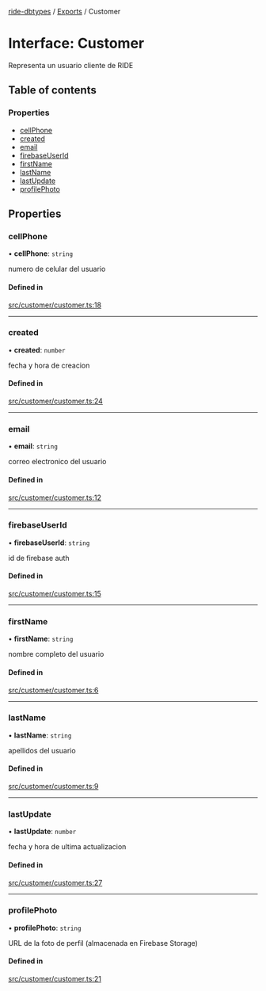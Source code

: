 [ride-dbtypes](../README.md) / [Exports](../modules.md) / Customer

# Interface: Customer

Representa un usuario cliente de RIDE

## Table of contents

### Properties

- [cellPhone](Customer.md#cellphone)
- [created](Customer.md#created)
- [email](Customer.md#email)
- [firebaseUserId](Customer.md#firebaseuserid)
- [firstName](Customer.md#firstname)
- [lastName](Customer.md#lastname)
- [lastUpdate](Customer.md#lastupdate)
- [profilePhoto](Customer.md#profilephoto)

## Properties

### cellPhone

• **cellPhone**: `string`

numero de celular del usuario

#### Defined in

[src/customer/customer.ts:18](https://github.com/gatitolabs/ride-dbtypes/blob/b7596ca/src/customer/customer.ts#L18)

___

### created

• **created**: `number`

fecha y hora de creacion

#### Defined in

[src/customer/customer.ts:24](https://github.com/gatitolabs/ride-dbtypes/blob/b7596ca/src/customer/customer.ts#L24)

___

### email

• **email**: `string`

correo electronico del usuario

#### Defined in

[src/customer/customer.ts:12](https://github.com/gatitolabs/ride-dbtypes/blob/b7596ca/src/customer/customer.ts#L12)

___

### firebaseUserId

• **firebaseUserId**: `string`

id de firebase auth

#### Defined in

[src/customer/customer.ts:15](https://github.com/gatitolabs/ride-dbtypes/blob/b7596ca/src/customer/customer.ts#L15)

___

### firstName

• **firstName**: `string`

nombre completo del usuario

#### Defined in

[src/customer/customer.ts:6](https://github.com/gatitolabs/ride-dbtypes/blob/b7596ca/src/customer/customer.ts#L6)

___

### lastName

• **lastName**: `string`

apellidos del usuario

#### Defined in

[src/customer/customer.ts:9](https://github.com/gatitolabs/ride-dbtypes/blob/b7596ca/src/customer/customer.ts#L9)

___

### lastUpdate

• **lastUpdate**: `number`

fecha y hora de ultima actualizacion

#### Defined in

[src/customer/customer.ts:27](https://github.com/gatitolabs/ride-dbtypes/blob/b7596ca/src/customer/customer.ts#L27)

___

### profilePhoto

• **profilePhoto**: `string`

URL de la foto de perfil (almacenada en Firebase Storage)

#### Defined in

[src/customer/customer.ts:21](https://github.com/gatitolabs/ride-dbtypes/blob/b7596ca/src/customer/customer.ts#L21)

